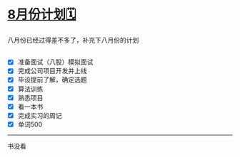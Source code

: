# [8月份计划🗓️](https://github.com/HealUP/MyBlog/issues/44)

八月份已经过得差不多了，补充下八月份的计划
## 
- [x] 准备面试（八股）模拟面试
- [x] 完成公司项目开发并上线
- [x] 毕设提前了解，确定选题
- [x] 算法训练
- [x] 熟悉项目
- [x] 看一本书
- [x] 完成实习的周记
- [x] 单词500

---

书没看 